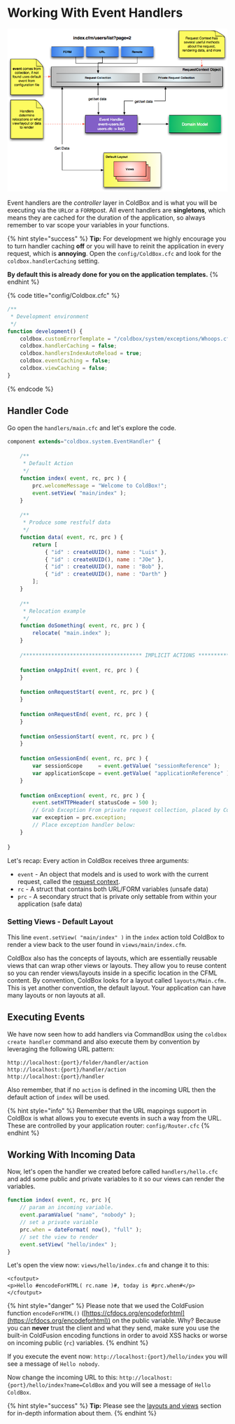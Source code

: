 # Working With Event Handlers

![](../../.gitbook/assets/ColdBoxSimpleMVC.png)

Event handlers are the _controller_ layer in ColdBox and is what you will be executing via the `URL`or a `FORM`post. All event handlers are **singletons**, which means they are cached for the duration of the application, so always remember to var scope your variables in your functions.

{% hint style="success" %}
**Tip:** For development we highly encourage you to turn handler caching **off** or you will have to reinit the application in every request, which is **annoying**. Open the `config/ColdBox.cfc` and look for the `coldbox.handlerCaching` setting. &#x20;



**By default this is already done for you on the application templates.**
{% endhint %}

{% code title="config/Coldbox.cfc" %}
```javascript
/**
 * Development environment
 */
function development() {
    coldbox.customErrorTemplate = "/coldbox/system/exceptions/Whoops.cfm"; // interactive bug report
    coldbox.handlerCaching = false;
    coldbox.handlersIndexAutoReload = true;
    coldbox.eventCaching = false;
    coldbox.viewCaching = false;
}
```
{% endcode %}

## Handler Code

Go open the `handlers/main.cfc` and let's explore the code.

```javascript
component extends="coldbox.system.EventHandler" {

    /**
     * Default Action
     */
    function index( event, rc, prc ) {
        prc.welcomeMessage = "Welcome to ColdBox!";
        event.setView( "main/index" );
    }

    /**
     * Produce some restfulf data
     */
    function data( event, rc, prc ) {
        return [
            { "id" : createUUID(), name : "Luis" },
            { "id" : createUUID(), name : "JOe" },
            { "id" : createUUID(), name : "Bob" },
            { "id" : createUUID(), name : "Darth" }
        ];
    }

    /**
     * Relocation example
     */
    function doSomething( event, rc, prc ) {
        relocate( "main.index" );
    }

    /************************************** IMPLICIT ACTIONS *********************************************/

    function onAppInit( event, rc, prc ) {
    }

    function onRequestStart( event, rc, prc ) {
    }

    function onRequestEnd( event, rc, prc ) {
    }

    function onSessionStart( event, rc, prc ) {
    }

    function onSessionEnd( event, rc, prc ) {
        var sessionScope     = event.getValue( "sessionReference" );
        var applicationScope = event.getValue( "applicationReference" );
    }

    function onException( event, rc, prc ) {
        event.setHTTPHeader( statusCode = 500 );
        // Grab Exception From private request collection, placed by ColdBox Exception Handling
        var exception = prc.exception;
        // Place exception handler below:
    }

}
```

Let's recap: Every action in ColdBox receives three arguments:

* `event` - An object that models and is used to work with the current request, called the [request context](../../the-basics/request-context.md).
* `rc` - A struct that contains both URL/FORM variables (unsafe data)
* `prc` - A secondary struct that is private only settable from within your application (safe data)

### Setting Views - Default Layout

This line `event.setView( "main/index" )` in the `index` action told ColdBox to render a view back to the user found in `views/main/index.cfm`. &#x20;

ColdBox also has the concepts of layouts, which are essentially reusable views that can wrap other views or layouts.  They allow you to reuse content so you can render views/layouts inside in a specific location in the CFML content.  By convention, ColdBox looks for a layout called `layouts/Main.cfm.`  This is yet another convention, the default layout.  Your application can have many layouts or non layouts at all.



## Executing Events

We have now seen how to add handlers via CommandBox using the `coldbox create handler` command and also execute them by convention by leveraging the following URL pattern:

```
http://localhost:{port}/folder/handler/action
http://localhost:{port}/handler/action
http://localhost:{port}/handler
```

Also remember, that if no `action` is defined in the incoming URL then the default action of `index` will be used.

{% hint style="info" %}
Remember that the URL mappings support in ColdBox is what allows you to execute events in such a way from the URL. These are controlled by your application router: `config/Router.cfc`
{% endhint %}

## Working With Incoming Data

Now, let's open the handler we created before called `handlers/hello.cfc` and add some public and private variables to it so our views can render the variables.

```javascript
function index( event, rc, prc ){
    // param an incoming variable.
    event.paramValue( "name", "nobody" );
    // set a private variable
    prc.when = dateFormat( now(), "full" );
    // set the view to render
    event.setView( "hello/index" );
}
```

Let's open the view now: `views/hello/index.cfm` and change it to this:

```markup
<cfoutput>
<p>Hello #encodeForHTML( rc.name )#, today is #prc.when#</p>
</cfoutput>
```

{% hint style="danger" %}
Please note that we used the ColdFusion function `encodeForHTML()` ([https://cfdocs.org/encodeforhtml](https://cfdocs.org/encodeforhtml)) on the public variable. Why? Because you can **never** trust the client and what they send, make sure you use the built-in ColdFusion encoding functions in order to avoid XSS hacks or worse on incoming public (`rc`) variables.
{% endhint %}

If you execute the event now: `http://localhost:{port}/hello/index` you will see a message of `Hello nobody`.

Now change the incoming URL to this: `http://localhost:{port}/hello/index?name=ColdBox` and you will see a message of `Hello ColdBox`.

{% hint style="success" %}
**Tip:** Please see the [layouts and views](../../the-basics/layouts-and-views/) section for in-depth information about them.
{% endhint %}
